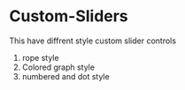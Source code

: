 # Custom-Sliders
This have diffrent style custom slider controls 
1. rope style 
2. Colored graph style
3. numbered and dot style
